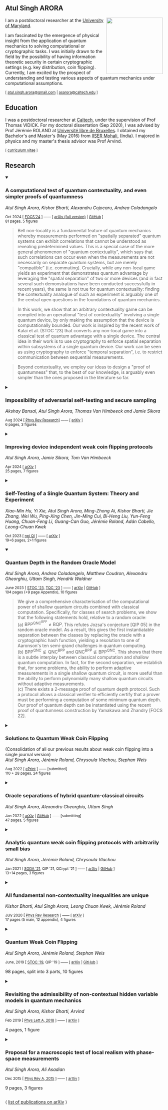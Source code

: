 ## Atul Singh ARORA

 <!-- <img align="right" src ="https://user-images.githubusercontent.com/2003122/210131262-a28c9323-be40-4109-a8ad-0fc1f7a1870c.jpeg" width=190 />  -->
 <!-- <img align="right" src ="https://github.com/AtulSinghArora/QR/assets/2003122/be641605-5d9c-421f-b3ce-37a10fa93077" width=190 /> -->

<!-- ![image](https://github.com/AtulSinghArora/QR/assets/2003122/3b08e6fa-707d-45ec-96df-7bec77c01f48) -->

<!-- ![profile_](https://github.com/AtulSinghArora/QR/assets/2003122/86090e43-ac7f-4978-b576-29ce11c69ab5) -->

<img align="right" src ="https://github.com/AtulSinghArora/QR/assets/2003122/86090e43-ac7f-4978-b576-29ce11c69ab5" width=180 />

<!-- <img align="right" src ="https://github.com/AtulSinghArora/QR/assets/2003122/3b08e6fa-707d-45ec-96df-7bec77c01f48" width=180 /> -->

 <!-- <img align="right" src ="https://github.com/AtulSinghArora/QR/assets/2003122/4dee787a-c3ef-4c66-8ee2-a103c53e1f7a" width=140 /> -->

<!-- ![frml_ARORA_Feb_2024_cropped_](https://github.com/AtulSinghArora/QR/assets/2003122/4dee787a-c3ef-4c66-8ee2-a103c53e1f7a) -->

 
 <!-- ![image](https://github.com/AtulSinghArora/QR/assets/2003122/db42f393-06e9-4f59-b8c6-8611ac8c40f3) Formal -->

<!-- ![inf_ARORA_Feb_2024](https://github.com/AtulSinghArora/QR/assets/2003122/be641605-5d9c-421f-b3ce-37a10fa93077) Informal -->

<!-- <img align="right" src ="https://user-images.githubusercontent.com/2003122/210131194-0be951ce-4312-44e6-92fc-c8ad91bfa46e.jpeg" width=190 /> -->

I am a postdoctoral researcher at the [University of Maryland](https://quics.umd.edu/people/atul-singh-arora).

I am fascinated by the emergence of physical insight from the application of quantum mechanics to solving computational or cryptographic tasks. I was initially drawn to the field by the possibility of having information theoretic security in certain cryptographic settings (e.g. key distribution, coin flipping). Currently, I am excited by the prospect of understanding and testing various aspects of quantum mechanics under computational assumptions. 

<sub> [ atul.singh.arora@gmail.com | asarora@caltech.edu ] </sub>



## Education

I was a postdoctoral researcher at [Caltech](https://iqim.caltech.edu/people/postdocs/), under the supervision of Prof Thomas VIDICK. For my doctoral dissertation (Sep 2020), I was advised by Prof Jérémie ROLAND at [Université libre de Bruxelles](http://quic.ulb.ac.be/members/past). I obtained my Bachelor's and Master's (May 2016) from [IISER Mohali](https://www.iisermohali.ac.in/students/people-sublinks/bs-ms-2011-batch), (India). I majored in physics and my master's thesis advisor was Prof Arvind. 

<sub>[ [curriculum vitae](https://atulsingharora.github.io/CV/cv.pdf) ] </sub>


<!-- 
|Awarded |Degree | Institute |
|-|-|-|
| Sep 2020 | PhD | *Université libre de Bruxelles*, Belgium. Advisor: Prof Jérémie ROLAND |
| May 2016 | BS-MS (Phys Maj) | *Indian Institute of Science Education and Research (IISER)*, Mohali, India. Master's thesis advisor: Prof Arvind | 
 -->


## Research


<details open>
<summary>

### A computational test of quantum contextuality, and even simpler proofs of quantumness
*Atul Singh Arora, Kishor Bharti, Alexandru Cojocaru, Andrea Coladangelo*

<sub> Oct 2024 [ [FOCS'24](https://doi.org/10.1109/FOCS61266.2024.00073/) ] —— [ [arXiv (full version)](http://arxiv.org/abs/2405.06787) | [GitHub](https://atulsingharora.github.io/PoC) ] </sub>  
<sub>  81 pages, 5 figures  </sub>

</summary> 

> Bell non-locality is a fundamental feature of quantum mechanics whereby
measurements performed on "spatially separated" quantum systems can exhibit
correlations that cannot be understood as revealing predetermined values. This
is a special case of the more general phenomenon of "quantum contextuality",
which says that such correlations can occur even when the measurements are not
necessarily on separate quantum systems, but are merely "compatible" (i.e.
commuting). Crucially, while any non-local game yields an experiment that
demonstrates quantum advantage by leveraging the "spatial separation" of two or
more devices (and in fact several such demonstrations have been conducted
successfully in recent years), the same is not true for quantum contextuality:
finding the contextuality analogue of such an experiment is arguably one of the
central open questions in the foundations of quantum mechanics.

> In this work, we show that an arbitrary contextuality game can be compiled
into an operational "test of contextuality" involving a single quantum device,
by only making the assumption that the device is computationally bounded. Our
work is inspired by the recent work of Kalai et al. (STOC '23) that converts
any non-local game into a classical test of quantum advantage with a single
device. The central idea in their work is to use cryptography to enforce
spatial separation within subsystems of a single quantum device. Our work can
be seen as using cryptography to enforce "temporal separation", i.e. to
restrict communication between sequential measurements.

> Beyond contextuality, we employ our ideas to design a "proof of quantumness"
that, to the best of our knowledge, is arguably even simpler than the ones
proposed in the literature so far.

</details>


<details>
<summary>

### Impossibility of adversarial self-testing and secure sampling
*Akshay Bansal, Atul Singh Arora, Thomas Van Himbeeck and Jamie Sikora*

<sub> Aug 2024  [ [Phys Rev Research](https://journals.aps.org/prresearch/abstract/10.1103/PhysRevResearch.6.L032039)] —— [ [arXiv](https://arxiv.org/abs/2310.12838) ]   </sub>  
<sub> 6 pages, 3 figures</sub>
</summary>

> Self-testing is the task where spatially separated Alice and Bob cooperate to deduce the inner workings of untrusted quantum devices by interacting with them in a classical manner. We examine the task above where Alice and Bob do not trust each other which we call *adversarial self-testing*. We show that adversarial self-testing implies *secure sampling*---a task that we introduce where mistrustful Alice and Bob wish to sample from a joint probability distribution with the guarantee that an honest party's marginal is not biased. By extending impossibility results in two-party quantum cryptography, we give a simple proof that both of these tasks are impossible in all but trivial settings.
</details>


<details>
<summary>

### Improving device independent weak coin flipping protocols
*Atul Singh Arora, Jamie Sikora, Tom Van Himbeeck*

 <sub> Apr 2024 [ [arXiv](https://arxiv.org/abs/2404.17079) ]  </sub>  
<sub> 25 pages, 7 figures </sub>

</summary> 

>   Weak coin flipping is the cryptographic task where Alice and Bob remotely
flip a coin but want opposite outcomes. This work studies this task in the
device-independent regime where Alice and Bob neither trust each other, nor
their quantum devices. The best protocol was devised over a decade ago by
Silman, Chailloux, Aharon, Kerenidis, Pironio, and Massar with bias
$\varepsilon \approx 0.33664$, where the bias is a commonly adopted security
measure for coin flipping protocols. This work presents two techniques to lower
the bias of such protocols, namely self-testing and abort-phobic compositions.
We apply these techniques to the SCAKPM '11 protocol above and, assuming a
continuity conjecture, lower the bias to $\varepsilon \approx 0.29104$. We
believe that these techniques could be useful in the design of
device-independent protocols for a variety of other tasks.

> Independently of weak coin flipping, en route to our results, we show how one
can test $n-1$ out of $n$ devices, and estimate the performance of the
remaining device, for later use in the protocol. The proof uses linear
programming and, due to its generality, may find applications elsewhere.

</details>



<details>
<summary>

### Self-Testing of a Single Quantum System: Theory and Experiment
*Xiao-Min Hu, Yi Xie, Atul Singh Arora, Ming-Zhong Ai, Kishor Bharti, Jie Zhang, Wei Wu, Ping-Xing Chen, Jin-Ming Cui, Bi-Heng Liu, Yun-Feng Huang, Chuan-Feng Li, Guang-Can Guo, Jérémie Roland, Adán Cabello, Leong-Chuan Kwek*

<sub> Oct 2023 [ [npj QI](https://doi.org/10.1038/s41534-023-00769-7) ] —— [ [arXiv](https://arxiv.org/abs/2203.09003) ]    </sub>  
<sub>19+6 pages, 2+1 figures</sub>
</summary>

> Self-testing allows for characterising quantum systems under minimal assumptions.
However, existing schemes rely on quantum non-locality and cannot be applied to systems that are not entangled. Here, we introduce a robust method that achieves self-testing of individual systems by taking advantage of contextuality. The scheme is based on the simplest contextuality witness for the simplest contextual quantum system---the Klyachko-Can-Binicioğlu-Shumovsky inequality for the qutrit. We establish a lower bound on the fidelity of the state and the measurements as a function of the value of the witness under a pragmatic assumption on the measurements. We apply the method in an experiment on a single trapped $^{40}{\rm Ca}^+$ and using randomly chosen measurements and perfect detection efficiency. Using the observed statistics, we obtain the first experimental demonstration of self-testing of a single quantum system with negligible deviations from the assumptions.
</details>




<details open>
<summary>

### Quantum Depth in the Random Oracle Model

*Atul Singh Arora, Andrea Coladangelo, Matthew Coudron, Alexandru Gheorghiu, Uttam Singh, Hendrik Waldner*

<sub> June 2023 [ [STOC '23](https://doi.org/10.1145/3564246.3585153), [TQC '23](https://tqc-conference.org/talks/) ]  ——  [ [arXiv](https://arxiv.org/abs/2210.06454) | [GitHub](https://atulsingharora.github.io/instaDepth) ]   </sub>  
<sub>104 pages (+9 page Appendix), 10 figures
</summary>

> We give a comprehensive characterisation of the computational power of shallow quantum circuits combined with classical computation. Specifically, for classes of search problems, we show that the following statements hold, relative to a random oracle:  
(a) $\mathsf{BPP}^{\mathsf{QNC}^{\mathsf{BPP}}} \neq \mathsf{BQP}$. This refutes Jozsa's conjecture [QIP 05] in the random oracle model. As a result, this gives the first instantiatable separation between the classes by replacing the oracle with a cryptographic hash function, yielding a resolution to one of Aaronson's ten semi-grand challenges in quantum computing.  
(b) $\mathsf{BPP}^{\mathsf{QNC}} \nsubseteq \mathsf{QNC}^{\mathsf{BPP}}$ and $\mathsf{QNC}^{\mathsf{BPP}} \nsubseteq \mathsf{BPP}^{\mathsf{QNC}}$. This shows that there is a subtle interplay between classical computation and shallow quantum computation. In fact, for the second separation, we establish that, for some problems, the ability to perform adaptive measurements in a single shallow quantum circuit, is more useful than the ability to perform polynomially many shallow quantum circuits without adaptive measurements.  
(c) There exists a 2-message proof of quantum depth protocol. Such a protocol allows a classical verifier to efficiently certify that a prover must be performing a computation of some minimum quantum depth. Our proof of quantum depth can be instantiated using the recent proof of quantumness construction by Yamakawa and Zhandry [FOCS 22].

</details>


<details>
<summary>

### Solutions to Quantum Weak Coin Flipping
 (Consolidation of all our previous results about weak coin flipping into a single journal version)  
*Atul Singh Arora, Jérémie Roland, Chrysoula Vlachou, Stephan Weis*

<sub> Aug 2022 [ [ePrint](https://eprint.iacr.org/2022/1101) ] —— [submitted]  </sub>  
<sub> 110 + 28 pages, 24 figures</sub>

</summary>

> Weak coin flipping is an important cryptographic primitive, as it is the strongest known secure two-party computation primitive, that classically becomes secure only when certain assumptions are made (e.g. computational hardness), while quantumly there exist protocols that achieve arbitrarily close to perfect security. This breakthrough result was established by C. Mochon in 2007 [arXiv:0711.4114], however, his proof of existence was partially non-constructive, thus, setting back the proposal of explicit protocols. In this work, we report three different solutions to the quantum weak coin flipping problem. In particular, we propose different methods that result---either analytically or numerically---in the operators needed to construct weak coin flipping protocols with different levels of security, including nearly perfect security. In order to develop these methods, we study the quantum weak coin flipping problem from both an algebraic and a geometric perspective. We also analytically construct illustrative examples of weak coin flipping protocols achieving different levels of security.

</details>





<details>
<summary>

### Oracle separations of hybrid quantum-classical circuits
*Atul Singh Arora, Alexandru Gheorghiu, Uttam Singh*

<sub> Jan 2022 [ [arXiv](https://arxiv.org/abs/2201.01904) | [GitHub](https://atulsingharora.github.io/HQC) ] —— [submitting]  </sub>  
<sub>47 pages, 5 figures</sub>

</summary>

> An important theoretical problem in the study of quantum computation, that is also practically relevant in the context of near-term quantum devices, is to understand the computational power of hybrid models, that combine polynomial-time classical computation with short-depth quantum computation. Here, we consider two such models: CQ_d which captures the scenario of a polynomial-time classical algorithm that queries a d-depth quantum computer many times; and QC_d which is more analogous to measurement-based quantum computation and captures the scenario of a d-depth quantum computer with the ability to change the sequence of gates being applied depending on measurement outcomes processed by a classical computation. Chia, Chung and Lai (STOC 2020) and Coudron and Menda (STOC 2020) showed that these models (with d=polylog(n)) are strictly weaker than BQP (the class of problems solvable by polynomial-time quantum computation), relative to an oracle, disproving a conjecture of Jozsa in the relativised world.  
In this paper, we show that, despite the similarities between CQ_d and QC_d, the two models are incomparable, i.e. CQ_d ⊈ QC_d and QC_d ⊈ CQ_d relative to an oracle. In other words, we show that there exist problems that one model can solve but not the other and vice versa. We do this by considering new oracle problems that capture the distinctions between the two models and by introducing the notion of an intrinsically stochastic oracle, an oracle whose responses are inherently randomised, which is used for our second result. While we leave showing the second separation relative to a standard oracle as an open problem, we believe the notion of stochastic oracles could be of independent interest for studying complexity classes which have resisted separation in the standard oracle model. Our constructions also yield simpler oracle separations between the hybrid models and BQP, compared to earlier works.

</details>


<details>
<summary>

### Analytic quantum weak coin flipping protocols with arbitrarily small bias
*Atul Singh Arora, Jérémie Roland, Chrysoula Vlachou*

<sub> Jan 2021 [ [SODA '21](), QIP '21, QCrypt '21 ] —— [ [arXiv](https://arxiv.org/abs/1911.13283) | [GitHub](https://atulsingharora.github.io/WCF2) ]  </sub>  
<sub>13+14 pages, 3 figures</sub>
</summary>

> Weak coin flipping (WCF) is a fundamental cryptographic primitive for two-party secure computation, where two distrustful parties need to remotely establish a shared random bit whilst having opposite preferred outcomes. It is the strongest known primitive with arbitrarily close to perfect security quantumly while classically, its security is completely compromised (unless one makes further assumptions, such as computational hardness).  A WCF protocol is said to have bias $\epsilon$ if neither party can force their preferred outcome with probability greater than $1/2+\epsilon$. Classical WCF protocols are shown to have bias $1/2$, i.e., a cheating party can always force their preferred outcome. On the other hand, there exist quantum WCF protocols with arbitrarily small bias, as Mochon showed in his seminal work in 2007 [arXiv:0711.4114]. In particular, he proved the existence of a family of WCF protocols approaching bias $\epsilon (k)=1/(4k+2)$ for arbitrarily large $k$ and proposed a protocol with bias $1/6$. Last year, Arora, Roland and Weis presented a protocol with bias $1/10$ and to go below this bias, they designed an algorithm that *numerically* constructs unitary matrices corresponding to WCF protocols with arbitrarily small bias [STOC'19, p.205-216]. In this work, we present new techniques which yield a fully analytical construction of WCF protocols with bias arbitrarily close to zero, thus achieving a solution that has been missing for more than a decade. Furthermore, our new techniques lead to a simplified proof of existence of WCF protocols by circumventing the non-constructive part of Mochon's proof. As an example, we illustrate the construction of a WCF protocol with bias $1/14$.

</details>

<details>
<summary>

### All fundamental non-contextuality inequalities are unique
*Kishor Bharti, Atul Singh Arora, Leong Chuan Kwek, Jérémie Roland*

<sub> July 2020 [ [Phys Rev Research](https://link.aps.org/doi/10.1103/PhysRevResearch.6.L032039) ] ——  [ [arXiv](https://arxiv.org/abs/1811.05294) ]
 </sub>  
<sub>17 pages (5 main, 12 appendix), 4 figures</sub>

</summary>

> Contextuality is one way of capturing the non-classicality of quantum theory. The contextual nature of a theory is often witnessed via the violation of non-contextuality inequalities---certain linear inequalities involving probabilities of measurement events. Using the exclusivity graph approach (one of the two main graph theoretic approaches for studying contextuality), it was shown [PRA 88, 032104 (2013); Annals of mathematics, 51-299 (2006)] that a necessary and sufficient condition for witnessing contextuality is the presence of an odd number of events (greater than three) which are either cyclically or anti-cyclically exclusive. Thus, the non-contextuality inequalities whose underlying exclusivity structure is as stated, either cyclic or anti-cyclic, are fundamental to quantum theory. We show that there is a unique non-contextuality inequality for each non-trivial cycle and anti-cycle. In addition to the foundational interest, we expect this to aid the understanding of contextuality as a resource to quantum computing and its applications to local self-testing.

</details>


<details>
<summary>

### Quantum Weak Coin Flipping
*Atul Singh Arora, Jérémie Roland, Stephan Weis*

<sub> June, 2019 [ [STOC '19](https://doi.org/10.1145/3313276.3316306), QIP '19 ] —— [ [arXiv](https://arxiv.org/abs/1811.02984) | [GitHub](https://atulsingharora.github.io/WCF) ]  

98 pages, split into 3 parts, 10 figures
</sub>

</summary>

> We investigate weak coin flipping, a fundamental cryptographic primitive where two distrustful parties need to remotely establish a shared random bit. A cheating player can try to bias the output bit towards a preferred value. For weak coin flipping the players have known opposite preferred values. A weak coin-flipping protocol has a bias $\epsilon$ if neither player can force the outcome towards his/her preferred value with probability more than $\frac{1}{2}+\epsilon$. While it is known that classically $\epsilon=\frac{1}{2}$, Mochon showed in 2007 that quantumly weak coin flipping can be achieved with arbitrarily small bias (near perfect) but the best known explicit protocol has bias $\frac{1}{6}$ (also due to Mochon, 2005). We propose a framework to construct new explicit protocols achieving biases below $\frac{1}{6}$. In particular, we construct explicit unitaries for protocols with bias up to $\frac{1}{10}$. To go below, we introduce what we call the Elliptic Monotone Align (EMA) algorithm which, together with the framework, allows us to numerically construct protocols with arbitrarily small biases.
</details>


<details>
<summary>

### Revisiting the admissibility of non-contextual hidden variable models in quantum mechanics

*Atul Singh Arora, Kishor Bharti, Arvind*

<sub> Feb 2019 [ [Phys Lett A, 2018](https://doi.org/10.1016/j.physleta.2018.11.049) ]  ——  [ [arXiv](https://arxiv.org/abs/1607.03498) ] 

4 pages, 1 figure
</sub>

</summary>

> We construct a non-contextual hidden variable model consistent with all the kinematic predictions of quantum mechanics (QM). The famous Bell-KS theorem shows that non-contextual models which satisfy a further reasonable restriction are inconsistent with QM. In our construction, we define a weaker variant of this restriction which captures its essence while still allowing a non-contextual description of QM. This is in contrast to the contextual hidden variable toy models, such as the one by Bell, and brings out an interesting alternate way of looking at QM. The results also relate to the Bohmian model, where it is harder to pin down such features.

</details>


<details>
<summary>

### Proposal for a macroscopic test of local realism with phase-space measurements

*Atul Singh Arora, Ali Asadian*

<sub> Dec 2015 [ [Phys Rev A, 2015](https://link.aps.org/doi/10.1103/PhysRevA.92.062107) ] ——   [ [arXiv](https://arxiv.org/abs/1508.04588)  ] 

9 pages, 3 figures
</sub>

</summary>

> We propose a new test of local realism based on correlation measurements of continuum valued functions of positions and momenta, known as modular variables. The Wigner representation of these observables are bounded in phase space, and therefore, the associated inequality holds for any state described by a non-negative Wigner function. This agrees with Bell's remark that positive Wigner functions, serving as a valid probability distribution over local (hidden) phase space coordinates, do not reveal non-locality. We construct a class of entangled states resulting in a violation of the inequality, and thus truly demonstrate non-locality in phase space. The states can be realized through grating techniques in space-like separated interferometric setups. The non-locality is verified from the spatial correlation data, collected from the screens.

</details>

⟨ [list of publications on arXiv](https://arxiv.org/search/quant-ph?searchtype=author&query=Arora%2C+A+S) ⟩

